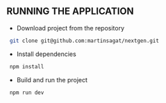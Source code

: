 ## RUNNING THE APPLICATION

* Download project from the repository
 ```bash
  git clone git@github.com:martinsagat/nextgen.git
 ```
 
 * Install dependencies
 ```bash
  npm install
 ```

 * Build and run the project
 ```bash
  npm run dev
 ```